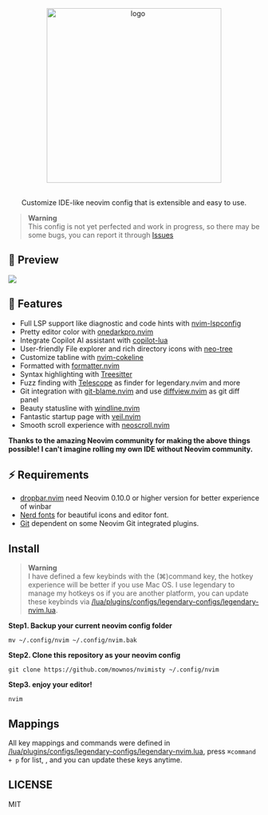 <div align="center">
  <img align="center" width="350" src="https://github.com/mownos/nvimisty/blob/main/doc/nvimisty-logo.png" alt="logo" />
</div>

<br />
<p align="center">Customize IDE-like neovim config that is extensible and easy to use. </p>

> **Warning**  
> This config is not yet perfected and work in progress, so there may be some bugs, you can report it through [Issues](https://github.com/mownos/nvimisty/issues)

## 🌟 Preview
<img src="https://github.com/mownos/nvimisty/blob/main/doc/nvim-preview.png" />

## 📖 Features
- Full LSP support like diagnostic and code hints with [nvim-lspconfig](https://github.com/neovim/nvim-lspconfig)
- Pretty editor color with [onedarkpro.nvim](https://github.com/olimorris/onedarkpro.nvim)
- Integrate Copilot AI assistant with [copilot-lua](https://github.com/zbirenbaum/copilot.lua)
- User-friendly File explorer and rich directory icons with [neo-tree](https://github.com/nvim-neo-tree/neo-tree.nvim)
- Customize tabline with [nvim-cokeline](https://github.com/willothy/nvim-cokeline)
- Formatted with [formatter.nvim](https://github.com/mhartington/formatter.nvim)
- Syntax highlighting with [Treesitter](https://github.com/nvim-treesitter/nvim-treesitter)
- Fuzz finding with [Telescope](https://github.com/nvim-telescope/telescope.nvim) as finder for legendary.nvim and more
- Git integration with [git-blame.nvim](https://github.com/f-person/git-blame.nvim) and use [diffview.nvim](https://github.com/sindrets/diffview.nvim/issues) as git diff panel
- Beauty statusline with [windline.nvim](https://github.com/windwp/windline.nvim)
- Fantastic startup page with [veil.nvim](https://github.com/willothy/veil.nvim)
- Smooth scroll experience with [neoscroll.nvim](https://github.com/karb94/neoscroll.nvim)

**Thanks to the amazing Neovim community for making the above things possible! I can't imagine rolling my own IDE without Neovim community.**

## ⚡️ Requirements
- [dropbar.nvim](https://github.com/Bekaboo/dropbar.nvim#configuration) need Neovim 0.10.0 or higher version for better experience of winbar
- [Nerd fonts](https://www.nerdfonts.com/) for beautiful icons and editor font.
- [Git](https://git-scm.com/) dependent on some Neovim Git integrated plugins.

## Install
> **Warning**  
> I have defined a few keybinds with the (⌘)command key, the hotkey experience will be better if you use Mac OS. I use legendary to manage my hotkeys os if you are another 
 platform, you can update these keybinds via [/lua/plugins/configs/legendary-configs/legendary-nvim.lua](https://github.com/mownos/nvimisty/blob/main/lua/plugins/configs/legendary-configs/legendary-nvim.lua).

**Step1. Backup your current neovim config folder**
```shell
mv ~/.config/nvim ~/.config/nvim.bak
```

**Step2. Clone this repository as your neovim config**
```shell
git clone https://github.com/mownos/nvimisty ~/.config/nvim
```

**Step3. enjoy your editor!**
```shell
nvim
```
## Mappings
All key mappings and commands were defined in [/lua/plugins/configs/legendary-configs/legendary-nvim.lua](https://github.com/mownos/nvimisty/blob/main/lua/plugins/configs/legendary-configs/legendary-nvim.lua), press 
 `⌘command + p` for list, , and you can update these keys anytime.

## LICENSE
MIT
  

